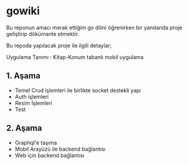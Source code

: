 # gowiki

Bu reponun amacı merak ettiğim go dilini öğrenirken bir yandanda proje geliştirip dökümante etmektir.

Bu repoda yapılacak proje ile ilgili detaylar;

Uygulama Tanımı : Kitap-Konum tabanlı mobil uygulama

## 1. Aşama
- Temel Crud işlemleri ile birlikte socket destekli yapı
- Auth işlemleri
- Resim İşlemleri
- Test

## 2. Aşama
- Graphql'e taşıma
- Mobil Arayüzü ile backend bağlantısı
- Web için backend bağlantısı
